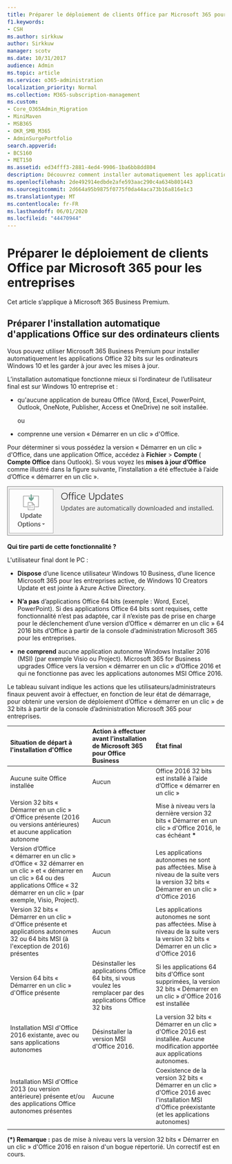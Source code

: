 ```yaml
---
title: Préparer le déploiement de clients Office par Microsoft 365 pour les entreprises
f1.keywords:
- CSH
ms.author: sirkkuw
author: Sirkkuw
manager: scotv
ms.date: 10/31/2017
audience: Admin
ms.topic: article
ms.service: o365-administration
localization_priority: Normal
ms.collection: M365-subscription-management
ms.custom:
- Core_O365Admin_Migration
- MiniMaven
- MSB365
- OKR_SMB_M365
- AdminSurgePortfolio
search.appverid:
- BCS160
- MET150
ms.assetid: ed34fff3-2881-4ed4-9906-1ba6bb8dd804
description: Découvrez comment installer automatiquement les applications Office 32 bits sur les ordinateurs Windows 10 et les maintenir à jour.
ms.openlocfilehash: 2de492914edbde2afe593aac290c4a634b801443
ms.sourcegitcommit: 2d664a95b9875f0775f0da44aca73b16a816e1c3
ms.translationtype: MT
ms.contentlocale: fr-FR
ms.lasthandoff: 06/01/2020
ms.locfileid: "44470944"
---
```

# <a name="prepare-for-office-client-deployment-by-microsoft-365-for-business"></a>Préparer le déploiement de clients Office par Microsoft 365 pour les entreprises

Cet article s’applique à Microsoft 365 Business Premium.

## <a name="prepare-to-automatically-install-office-apps-to-client-computers"></a>Préparer l'installation automatique d'applications Office sur des ordinateurs clients

Vous pouvez utiliser Microsoft 365 Business Premium pour installer automatiquement les applications Office 32 bits sur les ordinateurs Windows 10 et les garder à jour avec les mises à jour.
  
L’installation automatique fonctionne mieux si l’ordinateur de l’utilisateur final est sur Windows 10 entreprise et :
  
- qu'aucune application de bureau Office (Word, Excel, PowerPoint, Outlook, OneNote, Publisher, Access et OneDrive) ne soit installée.
    
    ou
    
- comprenne une version « Démarrer en un clic » d'Office.
    
Pour déterminer si vous possédez la version « Démarrer en un clic » d'Office, dans une application Office, accédez à **Fichier** \> **Compte** ( **Compte Office** dans Outlook). Si vous voyez les **mises à jour d’Office** comme illustré dans la figure suivante, l’installation a été effectuée à l’aide d’Office « démarrer en un clic ». 
  
![Screenshot of Office updates in Office app Account](../media/e3439380-fa43-4ed6-ae5d-64851c297df5.png)
  
 **Qui tire parti de cette fonctionnalité ?**
  
L'utilisateur final dont le PC :
  
- **Dispose** d’une licence utilisateur Windows 10 Business, d’une licence Microsoft 365 pour les entreprises active, de Windows 10 Creators Update et est jointe à Azure Active Directory. 
    
- **N’a pas** d’applications Office 64 bits (exemple : Word, Excel, PowerPoint). Si des applications Office 64 bits sont requises, cette fonctionnalité n’est pas adaptée, car il n’existe pas de prise en charge pour le déclenchement d’une version d’Office « démarrer en un clic » 64 2016 bits d’Office à partir de la console d’administration Microsoft 365 pour les entreprises. 
    
- **ne comprend** aucune application autonome Windows Installer 2016 (MSI) (par exemple Visio ou Project). Microsoft 365 for Business upgrades Office vers la version « démarrer en un clic » d’Office 2016 et qui ne fonctionne pas avec les applications autonomes MSI Office 2016. 
    
Le tableau suivant indique les actions que les utilisateurs/administrateurs finaux peuvent avoir à effectuer, en fonction de leur état de démarrage, pour obtenir une version de déploiement d’Office « démarrer en un clic » de 32 bits à partir de la console d’administration Microsoft 365 pour entreprises.
  
|**Situation de départ à l'installation d'Office**|**Action à effectuer avant l’installation de Microsoft 365 pour Office Business**|**État final**|
|:-----|:-----|:-----|
|Aucune suite Office installée  <br/> |Aucun  <br/> |Office 2016 32 bits est installé à l’aide d’Office « démarrer en un clic »  <br/> |
|Version 32 bits « Démarrer en un clic » d'Office présente (2016 ou versions antérieures) et aucune application autonome  <br/> |Aucun  <br/> |Mise à niveau vers la dernière version 32 bits « Démarrer en un clic » d'Office 2016, le cas échéant **\*** <br/> |
|Version d’Office « démarrer en un clic » d’Office « 32 démarrer en un clic » et « démarrer en un clic » 64 ou des applications Office « 32 démarrer en un clic » (par exemple, Visio, Project).  <br/> |Aucun  <br/> |Les applications autonomes ne sont pas affectées. Mise à niveau de la suite vers la version 32 bits « Démarrer en un clic » d'Office 2016  <br/> |
|Version 32 bits « Démarrer en un clic » d'Office présente et applications autonomes 32 ou 64 bits MSI (à l'exception de 2016) présentes  <br/> |Aucun  <br/> |Les applications autonomes ne sont pas affectées. Mise à niveau de la suite vers la version 32 bits « Démarrer en un clic » d'Office 2016  <br/> ||||
|Version 64 bits « Démarrer en un clic » d'Office présente  <br/> |Désinstaller les applications Office 64 bits, si vous voulez les remplacer par des applications Office 32 bits  <br/> |Si les applications 64 bits d'Office sont supprimées, la version 32 bits « Démarrer en un clic » d'Office 2016 est installée  <br/> |
|Installation MSI d'Office 2016 existante, avec ou sans applications autonomes  <br/> |Désinstaller la version MSI d'Office 2016.  <br/> |La version 32 bits « Démarrer en un clic » d'Office 2016 est installée. Aucune modification apportée aux applications autonomes.  <br/> |
|Installation MSI d'Office 2013 (ou version antérieure) présente et/ou des applications Office autonomes présentes  <br/> |Aucune  <br/> |Coexistence de la version 32 bits « Démarrer en un clic » d'Office 2016 avec l'installation MSI d'Office préexistante (et les applications autonomes)  <br/> |
||||
   
 **(\*) Remarque :** pas de mise à niveau vers la version 32 bits « Démarrer en un clic » d'Office 2016 en raison d'un bogue répertorié. Un correctif est en cours. 
  
